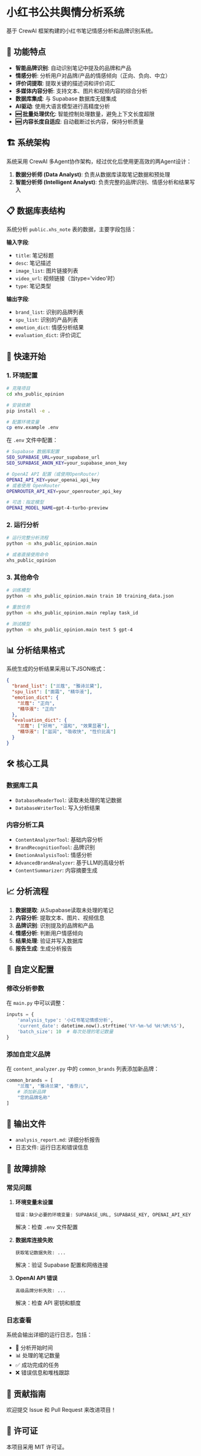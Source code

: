 # 小红书公共舆情分析系统

基于 CrewAI 框架构建的小红书笔记情感分析和品牌识别系统。

## 🎯 功能特点

- **智能品牌识别**: 自动识别笔记中提及的品牌和产品
- **情感分析**: 分析用户对品牌/产品的情感倾向（正向、负向、中立）
- **评价词提取**: 提取关键的描述词和评价词汇
- **多媒体内容分析**: 支持文本、图片和视频内容的综合分析
- **数据库集成**: 与 Supabase 数据库无缝集成
- **AI驱动**: 使用大语言模型进行高精度分析
- **🆕 批量处理优化**: 智能控制处理数量，避免上下文长度超限
- **🆕 内容长度自适应**: 自动截断过长内容，保持分析质量

## 🏗️ 系统架构

系统采用 CrewAI 多Agent协作架构，经过优化后使用更高效的两Agent设计：

1. **数据分析师 (Data Analyst)**: 负责从数据库读取笔记数据和预处理
2. **智能分析师 (Intelligent Analyst)**: 负责完整的品牌识别、情感分析和结果写入

## 📋 数据库表结构

系统分析 `public.xhs_note` 表的数据，主要字段包括：

**输入字段**:
- `title`: 笔记标题
- `desc`: 笔记描述
- `image_list`: 图片链接列表
- `video_url`: 视频链接（当type='video'时）
- `type`: 笔记类型

**输出字段**:
- `brand_list`: 识别的品牌列表
- `spu_list`: 识别的产品列表  
- `emotion_dict`: 情感分析结果
- `evaluation_dict`: 评价词汇

## 🚀 快速开始

### 1. 环境配置

```bash
# 克隆项目
cd xhs_public_opinion

# 安装依赖
pip install -e .

# 配置环境变量
cp env.example .env
```

在 `.env` 文件中配置：

```bash
# Supabase 数据库配置
SEO_SUPABASE_URL=your_supabase_url
SEO_SUPABASE_ANON_KEY=your_supabase_anon_key

# OpenAI API 配置（或使用OpenRouter）
OPENAI_API_KEY=your_openai_api_key
# 或者使用 OpenRouter
OPENROUTER_API_KEY=your_openrouter_api_key

# 可选：指定模型
OPENAI_MODEL_NAME=gpt-4-turbo-preview
```

### 2. 运行分析

```bash
# 运行完整分析流程
python -m xhs_public_opinion.main

# 或者直接使用命令
xhs_public_opinion
```

### 3. 其他命令

```bash
# 训练模型
python -m xhs_public_opinion.main train 10 training_data.json

# 重放任务
python -m xhs_public_opinion.main replay task_id

# 测试模型
python -m xhs_public_opinion.main test 5 gpt-4
```

## 📊 分析结果格式

系统生成的分析结果采用以下JSON格式：

```json
{
  "brand_list": ["兰蔻", "雅诗兰黛"],
  "spu_list": ["面霜", "精华液"],
  "emotion_dict": {
    "兰蔻": "正向",
    "精华液": "正向"
  },
  "evaluation_dict": {
    "兰蔻": ["好用", "温和", "效果显著"],
    "精华液": ["滋润", "吸收快", "性价比高"]
  }
}
```

## 🛠️ 核心工具

### 数据库工具
- `DatabaseReaderTool`: 读取未处理的笔记数据
- `DatabaseWriterTool`: 写入分析结果

### 内容分析工具  
- `ContentAnalyzerTool`: 基础内容分析
- `BrandRecognitionTool`: 品牌识别
- `EmotionAnalysisTool`: 情感分析
- `AdvancedBrandAnalyzer`: 基于LLM的高级分析
- `ContentSummarizer`: 内容摘要生成

## 📈 分析流程

1. **数据提取**: 从Supabase读取未处理的笔记
2. **内容分析**: 提取文本、图片、视频信息
3. **品牌识别**: 识别提及的品牌和产品
4. **情感分析**: 判断用户情感倾向
5. **结果处理**: 验证并写入数据库
6. **报告生成**: 生成分析报告

## 🔧 自定义配置

### 修改分析参数

在 `main.py` 中可以调整：

```python
inputs = {
    'analysis_type': '小红书笔记情感分析',
    'current_date': datetime.now().strftime('%Y-%m-%d %H:%M:%S'),
    'batch_size': 10  # 每次处理的笔记数量
}
```

### 添加自定义品牌 

在 `content_analyzer.py` 中的 `common_brands` 列表添加新品牌：

```python
common_brands = [
    "兰蔻", "雅诗兰黛", "香奈儿", 
    # 添加新品牌
    "您的品牌名称"
]
```

## 📝 输出文件

- `analysis_report.md`: 详细分析报告
- 日志文件: 运行日志和错误信息

## 🐛 故障排除

### 常见问题

1. **环境变量未设置**
   ```
   错误：缺少必要的环境变量: SUPABASE_URL, SUPABASE_KEY, OPENAI_API_KEY
   ```
   解决：检查 `.env` 文件配置

2. **数据库连接失败**
   ```
   获取笔记数据失败: ...
   ```
   解决：验证 Supabase 配置和网络连接

3. **OpenAI API 错误**
   ```
   高级品牌分析失败: ...
   ```
   解决：检查 API 密钥和额度

### 日志查看

系统会输出详细的运行日志，包括：
- 📅 分析开始时间
- 📊 处理的笔记数量
- ✅ 成功完成的任务
- ❌ 错误信息和堆栈跟踪

## 🤝 贡献指南

欢迎提交 Issue 和 Pull Request 来改进项目！

## 📄 许可证

本项目采用 MIT 许可证。
